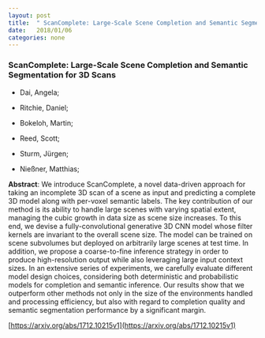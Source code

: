 ```yaml
---
layout: post
title:  " ScanComplete: Large-Scale Scene Completion and Semantic Segmentation for 3D Scans"
date:   2018/01/06
categories: none
---
```




### ScanComplete: Large-Scale Scene Completion and Semantic Segmentation for 3D Scans



* Dai, Angela; 

* Ritchie, Daniel; 

* Bokeloh, Martin; 

* Reed, Scott; 

* Sturm, Jürgen; 

* Nießner, Matthias; 





**Abstract**:  We introduce ScanComplete, a novel data-driven approach for taking an incomplete 3D scan of a scene as input and predicting a complete 3D model along with per-voxel semantic labels. The key contribution of our method is its ability to handle large scenes with varying spatial extent, managing the cubic growth in data size as scene size increases. To this end, we devise a fully-convolutional generative 3D CNN model whose filter kernels are invariant to the overall scene size. The model can be trained on scene subvolumes but deployed on arbitrarily large scenes at test time. In addition, we propose a coarse-to-fine inference strategy in order to produce high-resolution output while also leveraging large input context sizes. In an extensive series of experiments, we carefully evaluate different model design choices, considering both deterministic and probabilistic models for completion and semantic inference. Our results show that we outperform other methods not only in the size of the environments handled and processing efficiency, but also with regard to completion quality and semantic segmentation performance by a significant margin. 



 [https://arxiv.org/abs/1712.10215v1](https://arxiv.org/abs/1712.10215v1) 


